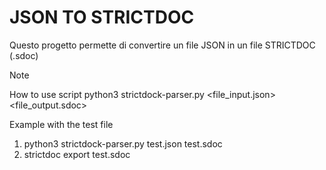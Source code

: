 # JSON TO STRICTDOC

Questo progetto permette di convertire un file JSON in un file STRICTDOC (.sdoc)

> [!NOTE]
> How to use script
> python3 strictdock-parser.py <file_input.json> <file_output.sdoc>
>
> Example with the test file
> 1. python3 strictdock-parser.py test.json test.sdoc
> 2. strictdoc export test.sdoc